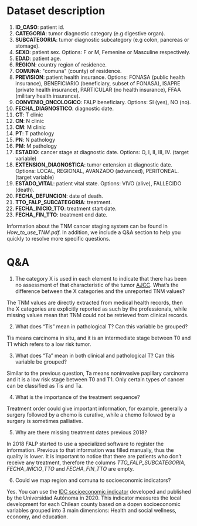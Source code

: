# Dataset description

1. **ID_CASO**: patient id.
2. **CATEGORIA**: tumor diagnostic category (e.g digestive organ). 
3. **SUBCATEGORIA**: tumor diagnostic subcategory (e.g colon, pancreas or stomage).
4. **SEXO**: patient sex. Options: F or M, Femenine or Masculine respectively.
5. **EDAD**: patient age.
6. **REGION**: country region of residence.
7. **COMUNA**: "comuna" (county) of residence.
8. **PREVISION**: patient health insurance. Options: FONASA (public health insurance), 
    BENEFICIARIO (beneficiary, subset of FONASA), ISAPRE (private health insurance), 
    PARTICULAR (no health insurance), FFAA (military health insurance).
9. **CONVENIO_ONCOLOGICO**: FALP beneficiary. Options: SI (yes), NO (no).
10. **FECHA_DIAGNOSTICO**: diagnostic date.
11. **CT**: T clinic
12. **CN**: N clinic
13. **CM**: M clinic
14. **PT**: T pathology
15. **PN**: N pathology
16. **PM**: M pathology
17. **ESTADIO**: cancer stage at diagnostic date. Options: O, I, II, III, IV. (target variable)
18. **EXTENSION_DIAGNOSTICA**: tumor extension at diagnostic date. Options: LOCAL, REGIONAL, AVANZADO (advanced), PERITONEAL. (target variable)
19. **ESTADO_VITAL**: patient vital state. Options: VIVO (alive), FALLECIDO (death).
20. **FECHA_DEFUNCION**: date of death.
21. **TTO_FALP_SUBCATEGORIA**: treatment.
22. **FECHA_INICIO_TTO**: treatment start date.
23. **FECHA_FIN_TTO**: treatment end date.

Information about the TNM cancer staging system can be found in *How_to_use_TNM.pdf*. In addition, we include a Q&A section to help you quickly to resolve more specific questions.

# Q&A

1. The category X is used in each element to indicate that there has been no assessment of that characteristic of the tumor [AJCC](https://training.seer.cancer.gov/staging/systems/ajcc/guidelines.html). What’s the difference between the X categories and the unreported TNM values?

The TNM values are directly extracted from medical health records, then the X categories are explicitly reported as such by the professionals, while missing values mean that TNM could not be retrieved from clinical records.

2. What does “Tis” mean in pathological T? Can this variable be grouped?

Tis means carcinoma in situ, and it is an intermediate stage between T0 and T1 which refers to a low risk tumor.

3. What does “Ta” mean in both clinical and pathological T? Can this variable be grouped?

Similar to the previous question, Ta means noninvasive papillary carcinoma and it is a low risk stage between T0 and T1. Only certain types of cancer can be classified as Tis and Ta.

4. What is the importance of the treatment sequence?

Treatment order could give important information, for example, generally a surgery followed by a chemo is curative, while a chemo followed by a surgery is sometimes palliative.

5. Why are there missing treatment dates previous 2018?

In 2018 FALP started to use a specialized software to register the information. Previous to that information was filled manually, thus the quality is lower. It is important to notice that there are patients who don’t receive any treatment, therefore the columns *TTO_FALP_SUBCATEGORIA*, *FECHA_INICIO_TTO* and *FECHA_FIN_TTO* are empty.

6. Could we map region and comuna to socioeconomic indicators?

Yes. You can use the [IDC socioeconomic indicator](https://repositorio.uautonoma.cl/handle/20.500.12728/6742) developed and published by the Universidad Autónoma in 2020. This indicator measures the local development for each Chilean county based on a dozen socioeconomic variables grouped into 3 main dimensions: Health and social wellness, economy, and education.
